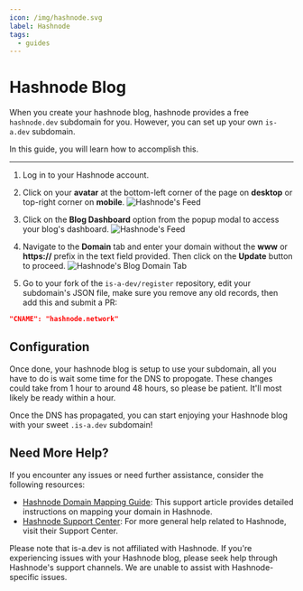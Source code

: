 ```yaml
---
icon: /img/hashnode.svg
label: Hashnode
tags:
  - guides
---
```

# Hashnode Blog
When you create your hashnode blog, hashnode provides a free `hashnode.dev` subdomain for you. However, you can set up your own `is-a.dev` subdomain.

In this guide, you will learn how to accomplish this.

---

1. Log in to your Hashnode account.

1. Click on your **avatar** at the bottom-left corner of the page on **desktop** or top-right corner on **mobile**.
![Hashnode's Feed](https://cdn.hashnode.com/res/hashnode/image/upload/v1614932849541/cBNDGKXMj.png?auto=compress)

1. Click on the **Blog Dashboard** option from the popup modal to access your blog's dashboard.
![Hashnode's Feed](https://cdn.hashnode.com/res/hashnode/image/upload/v1614937218081/InvxVHXDy.png?auto=compress)

1. Navigate to the **Domain** tab and enter your domain without the **www** or **https://** prefix in the text field provided. Then click on the **Update** button to proceed.
![Hashnode's Blog Domain Tab](https://cdn.hashnode.com/res/hashnode/image/upload/v1614937377176/0cwddAywO.png?auto=compress)

1. Go to your fork of the `is-a-dev/register` repository, edit your subdomain's JSON file, make sure you remove any old records, then add this and submit a PR:
```json
"CNAME": "hashnode.network"
```

## Configuration

Once done, your hashnode blog is setup to use your subdomain, all you have to do is wait some time for the DNS to propogate. These changes could take from 1 hour to around 48 hours, so please be patient. It'll most likely be ready within a hour.

Once the DNS has propagated, you can start enjoying your Hashnode blog with your sweet `.is-a.dev` subdomain!

## Need More Help?

If you encounter any issues or need further assistance, consider the following resources:

- [Hashnode Domain Mapping Guide](https://support.hashnode.com/docs/mapping-domain/): This support article provides detailed instructions on mapping your domain in Hashnode.
- [Hashnode Support Center](https://support.hashnode.com/): For more general help related to Hashnode, visit their Support Center.

Please note that is-a.dev is not affiliated with Hashnode. If you're experiencing issues with your Hashnode blog, please seek help through Hashnode's support channels. We are unable to assist with Hashnode-specific issues.